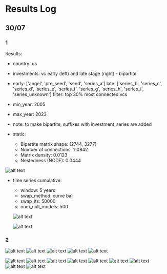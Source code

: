 # Results Log

## 30/07

### 1

Results:

- country: us
- investments: vc early (left) and late stage (right) - bipartite
- early: ['angel', 'pre_seed', 'seed', 'series_a']
late: ['series_b', 'series_c', 'series_d', 'series_e', 'series_f', 'series_g', 'series_h', 'series_i', 'series_unknown']
filter: top 30% most connected vcs
- min_year: 2005
- max_year: 2023
- note: to make bipartite, suffixes with investment_series are added

- static:
  - Bipartite matrix shape: (2744, 3277)
  - Number of connections: 110842
  - Matrix density: 0.0123
  - Nestedness (NODF): 0.0444

![alt text](image_1.png)

- time series cumulative:
  - window: 5 years
  - swap_method: curve ball
  - swap_its: 50000
  - num_null_models: 500

  ![alt text](image-2.png)
  
  ![alt text](image.png)

### 2

![alt text](image-3.png)
![alt text](image-5.png)
![alt text](image.png)
![alt text](image-6.png)
![alt text](image-7.png)

![alt text](image-8.png)
![alt text](image-9.png)
![alt text](image-10.png)
![alt text](image-11.png)
![alt text](image-12.png)
![alt text](image-13.png)
![alt text](image-14.png)
![alt text](image-15.png)
![alt text](image-16.png)